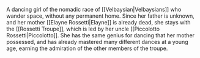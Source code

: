 A dancing girl of the nomadic race of <span class="races">[[Velbaysian|Velbaysians]]</span> who wander space, without any permanent home.
Since her father is unknown, and her mother <span class="people">[[Elayne Rossetti|Elayne]]</span> is already dead, she stays with the <span class="miscellaneous">[[Rossetti Troupe]]</span>, which is led by her uncle <span class="people">[[Piccolotto Rossetti|Piccolotto]]</span>.
She has the same genius for dancing that her mother possessed, and has already mastered many different dances at a young age, earning the admiration of the other members of the troupe.